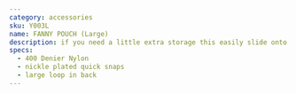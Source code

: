 ```yaml
---
category: accessories
sku: Y003L
name: FANNY POUCH (Large)
description: if you need a little extra storage this easily slide onto your belt or suspenders
specs:
  - 400 Denier Nylon
  - nickle plated quick snaps
  - large loop in back
---
```

